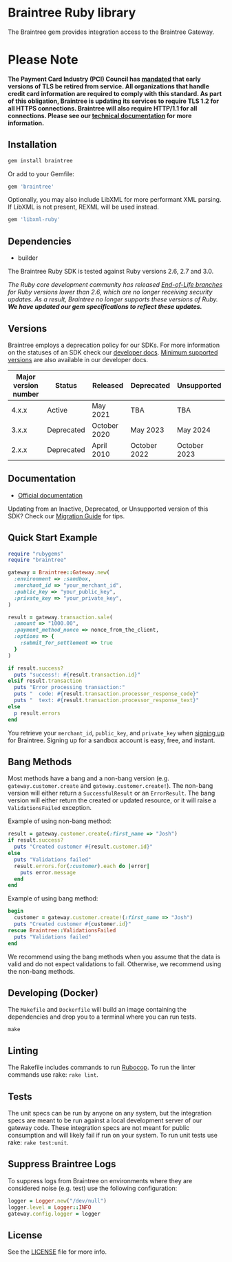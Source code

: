 # Braintree Ruby library

The Braintree gem provides integration access to the Braintree Gateway.

# Please Note
**The Payment Card Industry (PCI) Council has [mandated](https://blog.pcisecuritystandards.org/migrating-from-ssl-and-early-tls) that early versions of TLS be retired from service.  All organizations that handle credit card information are required to comply with this standard. As part of this obligation, Braintree is updating its services to require TLS 1.2 for all HTTPS connections. Braintree will also require HTTP/1.1 for all connections. Please see our [technical documentation](https://github.com/paypal/tls-update) for more information.**

## Installation

```ruby
gem install braintree
```

Or add to your Gemfile:

```ruby
gem 'braintree'
```

Optionally, you may also include LibXML for more performant XML parsing. If LibXML is not present, REXML will be used instead.

```ruby
gem 'libxml-ruby'
```

## Dependencies

* builder

The Braintree Ruby SDK is tested against Ruby versions 2.6, 2.7 and 3.0.

_The Ruby core development community has released [End-of-Life branches](https://www.ruby-lang.org/en/downloads/branches/) for Ruby versions lower than 2.6, which are no longer receiving security updates. As a result, Braintree no longer supports these versions of Ruby. **We have updated our gem specifications to reflect these updates.**_

## Versions

Braintree employs a deprecation policy for our SDKs. For more information on the statuses of an SDK check our [developer docs](https://developer.paypal.com/braintree/docs/reference/general/server-sdk-deprecation-policy). [Minimum supported versions](https://developer.paypal.com/braintree/docs/reference/general/best-practices/ruby#server-sdk-versions) are also available in our developer docs.

| Major version number | Status      | Released      | Deprecated   | Unsupported  |
| -------------------- | ----------- | ------------- | ------------ | ------------ |
| 4.x.x                | Active      | May 2021      | TBA          | TBA          |
| 3.x.x                | Deprecated  | October 2020  | May 2023     | May 2024     |
| 2.x.x                | Deprecated  | April 2010    | October 2022 | October 2023 |

## Documentation

* [Official documentation](https://developer.paypal.com/braintree/docs/start/hello-server/ruby)

Updating from an Inactive, Deprecated, or Unsupported version of this SDK? Check our [Migration Guide](https://developer.paypal.com/braintree/docs/reference/general/server-sdk-migration-guide/ruby) for tips.

## Quick Start Example

```ruby
require "rubygems"
require "braintree"

gateway = Braintree::Gateway.new(
  :environment => :sandbox,
  :merchant_id => "your_merchant_id",
  :public_key => "your_public_key",
  :private_key => "your_private_key",
)

result = gateway.transaction.sale(
  :amount => "1000.00",
  :payment_method_nonce => nonce_from_the_client,
  :options => {
    :submit_for_settlement => true
  }
)

if result.success?
  puts "success!: #{result.transaction.id}"
elsif result.transaction
  puts "Error processing transaction:"
  puts "  code: #{result.transaction.processor_response_code}"
  puts "  text: #{result.transaction.processor_response_text}"
else
  p result.errors
end
```

You retrieve your `merchant_id`, `public_key`, and `private_key` when [signing up](https://braintreepayments.com/get-started) for Braintree. Signing up for a sandbox account is easy, free, and instant.

## Bang Methods

Most methods have a bang and a non-bang version (e.g. `gateway.customer.create` and `gateway.customer.create!`).
The non-bang version will either return a `SuccessfulResult` or an `ErrorResult`. The bang version will either return
the created or updated resource, or it will raise a `ValidationsFailed` exception.

Example of using non-bang method:

```ruby
result = gateway.customer.create(:first_name => "Josh")
if result.success?
  puts "Created customer #{result.customer.id}"
else
  puts "Validations failed"
  result.errors.for(:customer).each do |error|
    puts error.message
  end
end
```

Example of using bang method:

```ruby
begin
  customer = gateway.customer.create!(:first_name => "Josh")
  puts "Created customer #{customer.id}"
rescue Braintree::ValidationsFailed
  puts "Validations failed"
end
```

We recommend using the bang methods when you assume that the data is valid and do not expect validations to fail.
Otherwise, we recommend using the non-bang methods.

## Developing (Docker)

The `Makefile` and `Dockerfile` will build an image containing the dependencies and drop you to a terminal where you can run tests.

```
make
```

## Linting

The Rakefile includes commands to run [Rubocop](https://github.com/rubocop/rubocop). To run the linter commands use rake: `rake lint`.

## Tests

The unit specs can be run by anyone on any system, but the integration specs are meant to be run against a local development
server of our gateway code.  These integration specs are not meant for public consumption and will likely fail if run on
your system. To run unit tests use rake: `rake test:unit`.

## Suppress Braintree Logs

To suppress logs from Braintree on environments where they are considered noise
(e.g. test) use the following configuration:

```ruby
logger = Logger.new("/dev/null")
logger.level = Logger::INFO
gateway.config.logger = logger
```

## License

See the [LICENSE](https://github.com/braintree/braintree_ruby/blob/master/LICENSE) file for more info.
